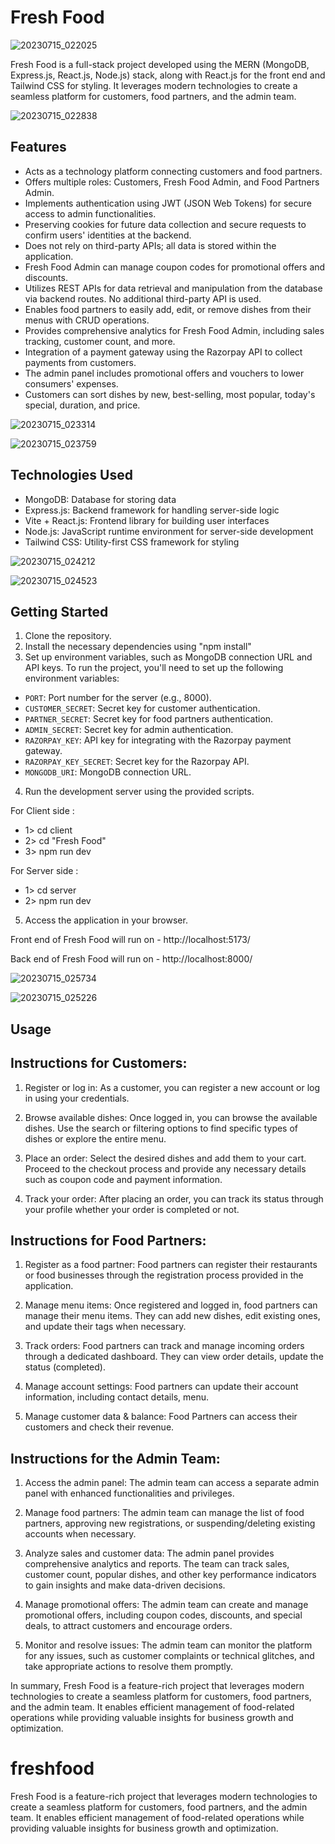 
# Fresh Food


![20230715_022025](https://github.com/shashankvish/freshfood/assets/139473679/0469699a-1756-4df9-a887-52e6d3196c14)



Fresh Food is a full-stack project developed using the MERN (MongoDB, Express.js, React.js, Node.js) stack, along with React.js for the front end and Tailwind CSS for styling. It leverages modern technologies to create a seamless platform for customers, food partners, and the admin team.


![20230715_022838](https://github.com/shashankvish/freshfood/assets/139473679/b66964ab-5590-4d6e-b316-4fb40455edc7)


## Features

- Acts as a technology platform connecting customers and food partners.
- Offers multiple roles: Customers, Fresh Food Admin, and Food Partners Admin.
- Implements authentication using JWT (JSON Web Tokens) for secure access to admin functionalities.
- Preserving cookies for future data collection and secure requests to confirm users' identities at the backend.
- Does not rely on third-party APIs; all data is stored within the application.
- Fresh Food Admin can manage coupon codes for promotional offers and discounts.
- Utilizes REST APIs for data retrieval and manipulation from the database via backend routes. No additional third-party API is used.
- Enables food partners to easily add, edit, or remove dishes from their menus with CRUD operations.
- Provides comprehensive analytics for Fresh Food Admin, including sales tracking, customer count, and more.
- Integration of a payment gateway using the Razorpay API to collect payments from customers.
- The admin panel includes promotional offers and vouchers to lower consumers' expenses.
- Customers can sort dishes by new, best-selling, most popular, today's special, duration, and price.


![20230715_023314](https://github.com/shashankvish/freshfood/assets/139473679/ae78d59e-8f5d-4a7d-9506-2845ec9133e8)

 
![20230715_023759](https://github.com/shashankvish/freshfood/assets/139473679/651a9905-fc51-4986-b69d-d2f8a63a7b1b)


## Technologies Used

- MongoDB: Database for storing data
- Express.js: Backend framework for handling server-side logic
- Vite + React.js: Frontend library for building user interfaces
- Node.js: JavaScript runtime environment for server-side development
- Tailwind CSS: Utility-first CSS framework for styling

  
![20230715_024212](https://github.com/shashankvish/freshfood/assets/139473679/309c6fd5-766d-45b2-ba4c-c504dd826a09)


![20230715_024523](https://github.com/shashankvish/freshfood/assets/139473679/b6761d2b-2c16-4c4d-a9e3-db6286d1bdef)


## Getting Started

1. Clone the repository.
2. Install the necessary dependencies using "npm install"
3. Set up environment variables, such as MongoDB connection URL and API keys.
To run the project, you'll need to set up the following environment variables:

- `PORT`: Port number for the server (e.g., 8000).
- `CUSTOMER_SECRET`: Secret key for customer authentication.
- `PARTNER_SECRET`: Secret key for food partners authentication.
- `ADMIN_SECRET`: Secret key for admin authentication.
- `RAZORPAY_KEY`: API key for integrating with the Razorpay payment gateway.
- `RAZORPAY_KEY_SECRET`: Secret key for the Razorpay API.
- `MONGODB_URI`: MongoDB connection URL.
4. Run the development server using the provided scripts.

 For Client side : 
- 1> cd client
- 2> cd "Fresh Food"
- 3> npm run dev

 For Server side : 
- 1> cd server
- 2> npm run dev

5. Access the application in your browser.

Front end of Fresh Food will run on - http://localhost:5173/

Back end of Fresh Food will run on - http://localhost:8000/


![20230715_025734](https://github.com/shashankvish/freshfood/assets/139473679/27f445d0-532e-41b9-b0ff-6ab87eeedb20)


![20230715_025226](https://github.com/shashankvish/freshfood/assets/139473679/776fbff5-f99c-4cc9-bfd3-595325eaf03e)


## Usage

## Instructions for Customers:

1. Register or log in: As a customer, you can register a new account or log in using your credentials.

2. Browse available dishes: Once logged in, you can browse the available dishes. Use the search or filtering options to find specific types of dishes or explore the entire menu.

3. Place an order: Select the desired dishes and add them to your cart. Proceed to the checkout process and provide any necessary details such as coupon code and payment information.

4. Track your order: After placing an order, you can track its status through your profile whether your order is completed or not.

## Instructions for Food Partners:

1. Register as a food partner: Food partners can register their restaurants or food businesses through the registration process provided in the application.

2. Manage menu items: Once registered and logged in, food partners can manage their menu items. They can add new dishes, edit existing ones, and update their tags when necessary.

3. Track orders: Food partners can track and manage incoming orders through a dedicated dashboard. They can view order details, update the status (completed).

4. Manage account settings: Food partners can update their account information, including contact details, menu.

5. Manage customer data & balance: Food Partners can access their customers and check their revenue.

## Instructions for the Admin Team:

1. Access the admin panel: The admin team can access a separate admin panel with enhanced functionalities and privileges.

2. Manage food partners: The admin team can manage the list of food partners, approving new registrations, or suspending/deleting existing accounts when necessary.

3. Analyze sales and customer data: The admin panel provides comprehensive analytics and reports. The team can track sales, customer count, popular dishes, and other key performance indicators to gain insights and make data-driven decisions.

4. Manage promotional offers: The admin team can create and manage promotional offers, including coupon codes, discounts, and special deals, to attract customers and encourage orders.

5. Monitor and resolve issues: The admin team can monitor the platform for any issues, such as customer complaints or technical glitches, and take appropriate actions to resolve them promptly.


In summary, Fresh Food is a feature-rich project that leverages modern technologies to create a seamless platform for customers, food partners, and the admin team. It enables efficient management of food-related operations while providing valuable insights for business growth and optimization.

# freshfood
Fresh Food is a feature-rich project that leverages modern technologies to create a seamless platform for customers, food partners, and the admin team. It enables efficient management of food-related operations while providing valuable insights for business growth and optimization.

